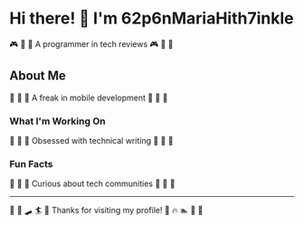 # Hi there! 👋 I'm 62p6nMariaHith7inkle

🎮 🏑 🎪 A programmer in tech reviews 🎮 🏑 🎪

## About Me
🚣 🛶 🎾 A freak in mobile development 🚣 🛶 🎾

### What I'm Working On
🎯 🏒 🎽 Obsessed with technical writing 🎯 🏒 🎽

### Fun Facts
🎽 🚴 🎳 Curious about tech communities 🎽 🚴 🎳

---
🏑 🏸 🛹 🏄 🏑 Thanks for visiting my profile! 🏏 🔥 🏊 🏒 🎯
